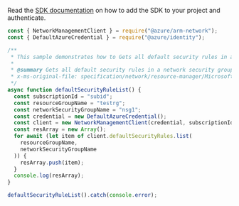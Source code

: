 Read the [SDK documentation](https://github.com/Azure/azure-sdk-for-js/blob/%40azure%2Farm-network_28.0.0/sdk/network/arm-network/README.md) on how to add the SDK to your project and authenticate.

```javascript
const { NetworkManagementClient } = require("@azure/arm-network");
const { DefaultAzureCredential } = require("@azure/identity");

/**
 * This sample demonstrates how to Gets all default security rules in a network security group.
 *
 * @summary Gets all default security rules in a network security group.
 * x-ms-original-file: specification/network/resource-manager/Microsoft.Network/stable/2021-08-01/examples/DefaultSecurityRuleList.json
 */
async function defaultSecurityRuleList() {
  const subscriptionId = "subid";
  const resourceGroupName = "testrg";
  const networkSecurityGroupName = "nsg1";
  const credential = new DefaultAzureCredential();
  const client = new NetworkManagementClient(credential, subscriptionId);
  const resArray = new Array();
  for await (let item of client.defaultSecurityRules.list(
    resourceGroupName,
    networkSecurityGroupName
  )) {
    resArray.push(item);
  }
  console.log(resArray);
}

defaultSecurityRuleList().catch(console.error);
```
